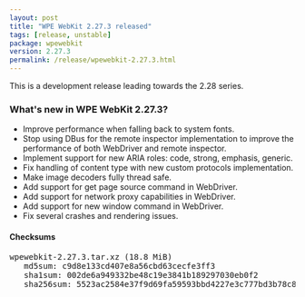 ```yaml
---
layout: post
title: "WPE WebKit 2.27.3 released"
tags: [release, unstable]
package: wpewebkit
version: 2.27.3
permalink: /release/wpewebkit-2.27.3.html
---
```


This is a development release leading towards the 2.28 series.

### What's new in WPE WebKit 2.27.3?

- Improve performance when falling back to system fonts.
- Stop using DBus for the remote inspector implementation to improve the performance of both
  WebDriver and remote inspector.
- Implement support for new ARIA roles: code, strong, emphasis, generic.
- Fix handling of content type with new custom protocols implementation.
- Make image decoders fully thread safe.
- Add support for get page source command in WebDriver.
- Add support for network proxy capabilities in WebDriver.
- Add support for new window command in WebDriver.
- Fix several crashes and rendering issues.

#### Checksums

<pre>
wpewebkit-2.27.3.tar.xz (18.8 MiB)
   md5sum: c9d8e133cd407e8a56cbd63cecfe3ff3
   sha1sum: 002de6a949332be48c19e3841b189297030eb0f2
   sha256sum: 5523ac2584e37f9d69fa59593bbd4227e3c777bd3b78c86dfd4da5636922a77b
</pre>
